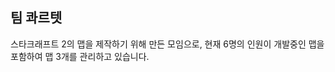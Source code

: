 ## 팀 콰르텟

<!--

**Here are some ideas to get you started:**

🙋‍♀️ A short introduction - what is your organization all about?
🌈 Contribution guidelines - how can the community get involved?
👩‍💻 Useful resources - where can the community find your docs? Is there anything else the community should know?
🍿 Fun facts - what does your team eat for breakfast?
🧙 Remember, you can do mighty things with the power of [Markdown](https://docs.github.com/github/writing-on-github/getting-started-with-writing-and-formatting-on-github/basic-writing-and-formatting-syntax)
-->
스타크래프트 2의 맵을 제작하기 위해 만든 모임으로, 현재 6명의 인원이 개발중인 맵을 포함하여 맵 3개를 관리하고 있습니다.
